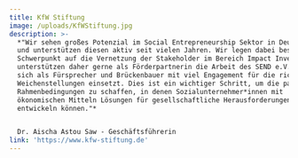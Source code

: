 ```yaml
---
title: KfW Stiftung
image: /uploads/KfWStiftung.jpg
description: >-
  *"Wir sehen großes Potenzial im Social Entrepreneurship Sektor in Deutschland
  und unterstützen diesen aktiv seit vielen Jahren. Wir legen dabei besonderen
  Schwerpunkt auf die Vernetzung der Stakeholder im Bereich Impact Investing und
  unterstützen daher gerne als Förderpartnerin die Arbeit des SEND e.V., der
  sich als Fürsprecher und Brückenbauer mit viel Engagement für die richtigen
  Weichenstellungen einsetzt. Dies ist ein wichtiger Schritt, um die passenden
  Rahmenbedingungen zu schaffen, in denen Sozialunternehmer*innen mit
  ökonomischen Mitteln Lösungen für gesellschaftliche Herausforderungen
  entwickeln können."*


  Dr. Aischa Astou Saw - Geschäftsführerin
link: 'https://www.kfw-stiftung.de'
---
```



